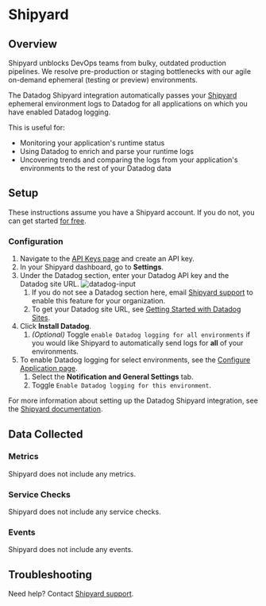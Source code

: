 # Shipyard

## Overview

Shipyard unblocks DevOps teams from bulky, outdated production pipelines. We resolve pre-production or staging bottlenecks with our agile on-demand ephemeral (testing or preview) environments.

The Datadog Shipyard integration automatically passes your [Shipyard][1] ephemeral environment logs to Datadog for all applications on which you have enabled Datadog logging.

This is useful for: 

- Monitoring your application's runtime status
- Using Datadog to enrich and parse your runtime logs
- Uncovering trends and comparing the logs from your application's environments to the rest of your Datadog data

## Setup

These instructions assume you have a Shipyard account. If you do not, you can get started [for free][2].

### Configuration

1. Navigate to the [API Keys page][5] and create an API key.
2. In your Shipyard dashboard, go to **Settings**. 
3. Under the Datadog section, enter your Datadog API key and the Datadog site URL.
   ![datadog-input][6]
   1. If you do not see a Datadog section here, email [Shipyard support][3] to enable this feature for your organization.
   2. To get your Datadog site URL, see [Getting Started with Datadog Sites][4].
4. Click **Install Datadog**.
   1. *(Optional)* Toggle `enable Datadog logging for all environments` if you would like Shipyard to automatically send logs for **all** of your environments.
5. To enable Datadog logging for select environments, see the [Configure Application page][10]. 
   1. Select the **Notification and General Settings** tab. 
   2. Toggle `Enable Datadog logging for this environment`.

For more information about setting up the Datadog Shipyard integration, see the [Shipyard documentation][7]. 

## Data Collected

### Metrics

Shipyard does not include any metrics.

### Service Checks

Shipyard does not include any service checks.

### Events

Shipyard does not include any events.

## Troubleshooting

Need help? Contact [Shipyard support][3].

[1]: https://shipyard.build/
[2]: https://shipyard.build/signup
[3]: mailto:support@shipyard.build
[4]: https://docs.datadoghq.com/getting_started/site/#access-the-datadog-site
[5]: https://app.datadoghq.com/organization-settings/api-keys
[6]: https://raw.githubusercontent.com/mesmith027/DataDog-integrations-extras/shipyard-integration/shipyard/images/datadog-input.png
[7]: https://docs.shipyard.build/docs/integrations/#send-logs-to-datadog
[8]: https://www.datadoghq.com/solutions/log-analysis-and-correlation/
[9]: https://www.datadoghq.com/solutions/shift-left-testing/
[10]: https://docs.shipyard.build/docs/config
